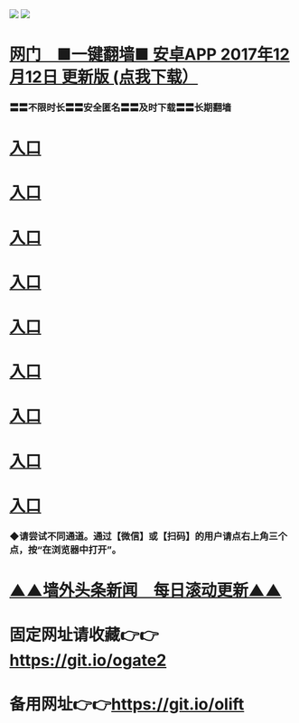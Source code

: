  <tr>
    <td align=center><img src="https://github.com/gyhhx/image-upload/blob/master/gy2-1.jpg" /></td>
 </tr> 
<tr>
  <td align=center><img src="https://github.com/gyhhx/image-upload/blob/master/%E5%BE%AE%E4%BF%A1%E8%AF%B4%E6%98%8E4.jpg" /></td>  
</tr>


# <a href="http://t.cn/RTk8U6c">网门　■一键翻墙■ 安卓APP 2017年12月12日 更新版 (点我下载）</a>
### 〓〓不限时长〓〓安全匿名〓〓及时下载〓〓长期翻墙

   #  <a target="_blank" href="https://s3.ap-south-1.amazonaws.com/ogatem/show.htm?from=oGateg">入口</a><br/>
   #  <a target="_blank" href="https://s3.ap-northeast-2.amazonaws.com/ogates/show.htm?from=oGateg">入口</a><br/>
   #  <a target="_blank" href="https://s3.amazonaws.com/ogate/show.htm?from=oGateg">入口</a><br/>
   #  <a target="_blank" href="https://s3-us-west-1.amazonaws.com/ogaten/show.htm?from=oGateg">入口</a><br/>
   #  <a target="_blank" href="https://s3.us-east-2.amazonaws.com/ogateh/show.htm?from=oGateg">入口</a><br/>
   #  <a target="_blank" href="https://s3.eu-central-1.amazonaws.com/ogatef/show.htm?from=oGateg">入口</a><br/>     
   #  <a target="_blank" href="https://s3.eu-west-2.amazonaws.com/ogatel/show.htm?from=oGateg">入口</a><br/>
   #  <a target="_blank" href="https://s3.ca-central-1.amazonaws.com/ogatec/show.htm?from=oGateg">入口</a><br/>
   #  <a target="_blank" href="https://s3-ap-southeast-2.amazonaws.com/ogatey/show.htm?from=oGateg">入口</a><br/>

### ◆请尝试不同通道。通过【微信】或【扫码】的用户请点右上角三个点，按“在浏览器中打开”。

# <a href="http://45134634.wx.tq.xn--lavamki-9wa.fi/show.htm?ogNews&from=gyyw">▲▲墙外头条新闻　每日滚动更新▲▲</a>

# 固定网址请收藏👉👉https://git.io/ogate2
# 备用网址👉👉https://git.io/olift
